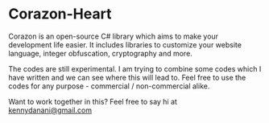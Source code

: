 # Corazon-Heart
Corazon is an open-source C# library which aims to make your development life easier. It includes libraries to customize your website language, integer obfuscation, cryptography and more.

The codes are still experimental. I am trying to combine some codes which I have written and we can see where this will lead to. Feel free to use the codes for any purpose - commercial / non-commercial alike.

Want to work together in this? Feel free to say hi at kennydanani@gmail.com
